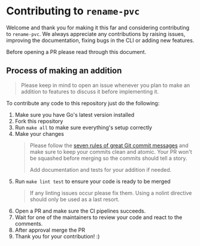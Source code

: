 # Contributing to `rename-pvc`

Welcome and thank you for making it this far and considering contributing to `rename-pvc`.
We always appreciate any contributions by raising issues, improving the documentation, fixing bugs in the CLI or adding new features.

Before opening a PR please read through this document.

## Process of making an addition

> Please keep in mind to open an issue whenever you plan to make an addition to features to discuss it before implementing it.

To contribute any code to this repository just do the following:

1. Make sure you have Go's latest version installed
2. Fork this repository
3. Run `make all` to make sure everything's setup correctly
4. Make your changes
   > Please follow the [seven rules of great Git commit messages](https://chris.beams.io/posts/git-commit/#seven-rules)
   > and make sure to keep your commits clean and atomic.
   > Your PR won't be squashed before merging so the commits should tell a story.
   >
   > Add documentation and tests for your addition if needed.
5. Run `make lint test` to ensure your code is ready to be merged
   > If any linting issues occur please fix them.
   > Using a nolint directive should only be used as a last resort.
6. Open a PR and make sure the CI pipelines succeeds.
7. Wait for one of the maintainers to review your code and react to the comments.
8. After approval merge the PR
9. Thank you for your contribution! :)
